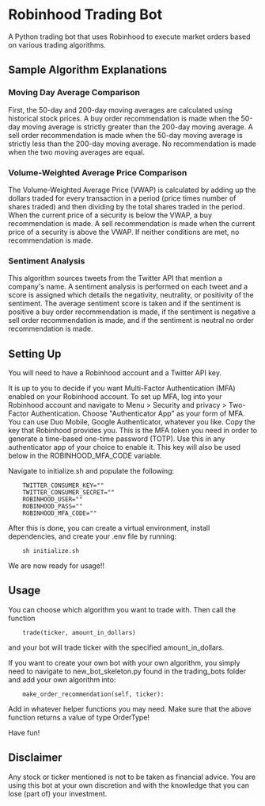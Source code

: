 # Robinhood Trading Bot
A Python trading bot that uses Robinhood to execute market orders based on various trading algorithms.

<h2> Sample Algorithm Explanations </h2>

<h3> Moving Day Average Comparison </h3>
First, the 50-day and 200-day moving averages are calculated using historical stock prices. 
A buy order recommendation is made when the 50-day moving average is strictly greater than the 200-day moving average.
A sell order recommendation is made when the 50-day moving average is strictly less than the 200-day moving average.
No recommendation is made when the two moving averages are equal.

<h3> Volume-Weighted Average Price Comparison </h3>
The Volume-Weighted Average Price (VWAP) is calculated by adding up the dollars traded for every transaction in a period (price times number of shares traded)
and then dividing by the total shares traded in the period. When the current price of a security is below the VWAP, a buy recommendation is made.
A sell recommendation is made when the current price of a security is above the VWAP. If neither conditions are met, no recommendation is made.

<h3> Sentiment Analysis </h3>
This algorithm sources tweets from the Twitter API that mention a company's name. A sentiment analysis is performed on each tweet and a score is assigned
which details the negativity, neutrality, or positivity of the sentiment. The average sentiment score is taken and if the sentiment is positive a buy
order recommendation is made, if the sentiment is negative a sell order recommendation is made, and if the sentiment is neutral no order recommendation
is made.


<h2> Setting Up </h2>
You will need to have a Robinhood account and a Twitter API key.

It is up to you to decide if you want Multi-Factor Authentication (MFA) enabled on your Robinhood account.
To set up MFA, log into your Robinhood account and navigate to Menu > Security and privacy > Two-Factor Authentication.
Choose "Authenticator App" as your form of MFA. You can use Duo Mobile, Google Authenticator, whatever you like. Copy the
key that Robinhood provides you. This is the MFA token you need in order to generate a time-based one-time password (TOTP).
Use this in any authenticator app of your choice to enable it. This key will also be used below in the ROBINHOOD_MFA_CODE variable.

Navigate to initialize.sh and populate the following:

        TWITTER_CONSUMER_KEY=""
        TWITTER_CONSUMER_SECRET=""
        ROBINHOOD_USER=""
        ROBINHOOD_PASS=""
        ROBINHOOD_MFA_CODE=""

After this is done, you can create a virtual environment, install dependencies, and create your .env file by running:

        sh initialize.sh

We are now ready for usage!!


<h2> Usage </h2>
You can choose which algorithm you want to trade with. Then call the function

        trade(ticker, amount_in_dollars)

and your bot will trade ticker with the specified amount_in_dollars.

If you want to create your own bot with your own algorithm, you simply need to navigate to new_bot_skeleton.py found in the trading_bots folder and add
your own algorithm into:
        
        make_order_recommendation(self, ticker):

Add in whatever helper functions you may need. Make sure that the above function returns a value of type OrderType!

Have fun!

<h2> Disclaimer </h2>
Any stock or ticker mentioned is not to be taken as financial advice. You are using this bot at your own discretion and with the knowledge that you can lose
(part of) your investment.
